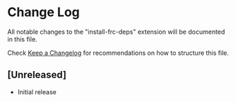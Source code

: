 # Change Log

All notable changes to the "install-frc-deps" extension will be documented in this file.

Check [Keep a Changelog](http://keepachangelog.com/) for recommendations on how to structure this file.

## [Unreleased]

- Initial release